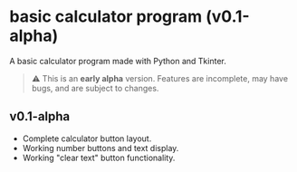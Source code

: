 # basic calculator program (v0.1-alpha)
A basic calculator program made with Python and Tkinter.
> ⚠️ This is an **early alpha** version. Features are incomplete, may have bugs, and are subject to changes.
## v0.1-alpha
- Complete calculator button layout.
- Working number buttons and text display.
- Working "clear text" button functionality.

